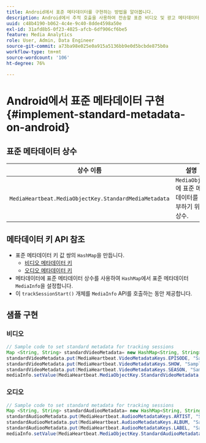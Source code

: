 ```yaml
---
title: Android에서 표준 메타데이터를 구현하는 방법을 알아봅니다.
description: Android에서 추적 호출을 사용하여 전송할 표준 비디오 및 광고 메타데이터를 설정하는 방법을 알아봅니다.
uuid: c48b4190-b062-4c4e-9c40-8dde4598a50e
exl-id: 31afd8b5-0f23-4025-afcb-6df906cf6be5
feature: Media Analytics
role: User, Admin, Data Engineer
source-git-commit: a73ba98e025e0a915a5136bb9e0d5bcbde875b0a
workflow-type: tm+mt
source-wordcount: '106'
ht-degree: 76%

---
```


# Android에서 표준 메타데이터 구현{#implement-standard-metadata-on-android}

## 표준 메타데이터 상수

| 상수 이름 | 설명   |
|---|---|
| `MediaHeartbeat.MediaObjectKey.StandardMediaMetadata` | `MediaObject`에 표준 메타데이터를 첨부하기 위한 상수. |

## 메타데이터 키 API 참조

* 표준 메타데이터 키 값 쌍의 `HashMap`을 만듭니다.
   * [비디오 메타데이터 키](https://adobe-marketing-cloud.github.io/media-sdks/reference/android/com/adobe/primetime/va/simple/MediaHeartbeat.VideoMetadataKeys.html)
   * [오디오 메타데이터 키](https://adobe-marketing-cloud.github.io/media-sdks/reference/android/com/adobe/primetime/va/simple/MediaHeartbeat.AudioMetadataKeys.html)
* 메타데이터에 표준 메타데이터 상수를 사용하여 `HashMap`에서 표준 메타데이터 `MediaInfo`을 설정합니다.
* 이 `trackSessionStart()` 개체를 `MediaInfo` API를 호출하는 동안 제공합니다.

## 샘플 구현

### 비디오

```java
// Sample code to set standard metadata for tracking sessions 
Map <String, String> standardVideoMetadata= new HashMap<String, String>(); 
standardVideoMetadata.put(MediaHeartbeat.VideoMetadataKeys.EPISODE, "Sample Episode"); 
standardVideoMetadata.put(MediaHeartbeat.VideoMetadataKeys.SHOW, "Sample Show"); 
standardVideoMetadata.put(MediaHeartbeat.VideoMetadataKeys.SEASON, "Sample Season"); 
mediaInfo.setValue(MediaHeartbeat.MediaObjectKey.StandardVideoMetadata, standardVideoMetadata);
```

### 오디오

```java
// Sample code to set standard metadata for tracking sessions 
Map <String, String> standardAudiooMetadata= new HashMap<String, String>(); 
standardAudiooMetadata.put(MediaHeartbeat.AudiooMetadataKeys.ARTIST, "Sample Artist"); 
standardAudiooMetadata.put(MediaHeartbeat.AudiooMetadataKeys.ALBUM, "Sample Album"); 
standardAudiooMetadata.put(MediaHeartbeat.AudiooMetadataKeys.LABEL, "Sample Label"); 
mediaInfo.setValue(MediaHeartbeat.MediaObjectKey.StandardAudiooMetadata, standardAudiooMetadata);
```
